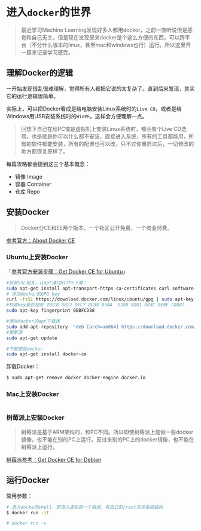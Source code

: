 # 进入`docker`的世界
> 最近学习Machine Learning发现好多人都用docker，之前一直听说但是感觉和自己无关。但是现在发现原来docker是个这么方便的东西，可以跨平台（不分什么版本的linux，甚至mac和windows也行）运行。所以这里开一篇来记录学习感受。


## 理解Docker的逻辑
一开始发现很乱很难理解，觉得所有人都把它说的太复杂了。直到后来发现，其实它的运行逻辑很简单。

实际上，可以把Docker看成是给电脑安装Linux系统时的`Live CD`，或者是给Windows用USB安装系统时的`WinPE`。这样会方便理解一点。

> 回想下自己在给PC或是虚拟机上安装Linux系统时，都会有个Live CD选项。也是就是你可以什么都不安装，直接进入系统，所有的工具都能用，所有的软件都能安装，所有的配置也可以改。只不过你重启过后，一切修改的地方都恢复原样了。

每篇攻略都会提到这三个基本概念：
- 镜像 Image
- 容器 Container
- 仓库 Repo


## 安装Docker
> Docker分CE和EE两个版本，一个社区公开免费，一个商业付费。

[参考官方：About Docker CE](https://docs.docker.com/install/)

### Ubuntu上安装Docker
「[参考官方安装步骤：Get Docker CE for Ubuntu](https://docs.docker.com/install/linux/docker-ce/ubuntu/#install-docker-ce)」
```sh
#安装SSL相关，让apt通过HTTPS下载：
sudo apt-get install apt-transport-https ca-certificates curl software-properties-common
# 添加docker的GPG key
curl -fsSL https://download.docker.com/linux/ubuntu/gpg | sudo apt-key add -
#检查key是否相符（9DC8 5822 9FC7 DD38 854A  E2D8 8D81 803C 0EBF CD88）
sudo apt-key fingerprint 0EBFCD88

#添加docker的apt下载源
sudo add-apt-repository  "deb [arch=amd64] https://download.docker.com/linux/ubuntu $(lsb_release -cs) stable"
#更新源
sudo apt-get update

#下载安装docker
sudo apt-get install docker-ce
```

卸载Docker：
```sh
$ sudo apt-get remove docker docker-engine docker.io
```

### Mac上安装Docker
```sh

```



### 树莓派上安装Docker
> 树莓派是基于ARM架构的，和PC不同。所以即使树莓派上能做一些docker镜像，也不能在别的PC上运行。反过来别的PC上的docker镜像，也不能在树莓派上运行。

[树莓派参考：Get Docker CE for Debian](https://docs.docker.com/install/linux/docker-ce/debian/#os-requirements)




## 运行Docker

常用参数：
```sh
# 进入docke的shell，即进入虚拟的一个系统，有自己的/root文件系统结构
$ docker run -it

# docker run -v
```